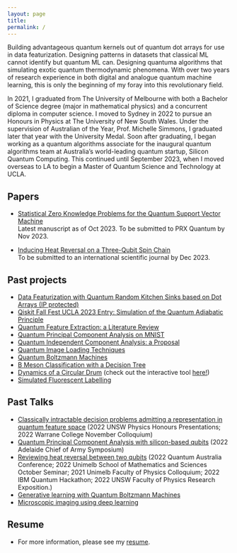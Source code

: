 ```yaml
---
layout: page
title: 
permalink: /
---
```


Building advantageous quantum kernels out of quantum dot arrays for use in data featurization. Designing patterns in datasets that classical ML cannot identify but quantum ML can. Designing quantuma algorithms that simulating exotic quantum thermodynamic phenomena. With over two years of research experience in both digital and analogue quantum machine learning, this is only the beginning of my foray into this revolutionary field.

In 2021, I graduated from The University of Melbourne with both a Bachelor of Science degree (major in mathematical physics) and a concurrent diploma in computer science. I moved to Sydney in 2022 to pursue an Honours in Physics at The University of New South Wales. Under the supervision of Australian of the Year, Prof. Michelle Simmons,  I graduated later that year with the University Medal. Soon after graduating, I began working as a quantum algorithms associate for the inaugural quantum algorithms team at Australia’s world-leading quantum startup, Silicon Quantum Computing. This continued until September 2023, when I moved overseas to LA to begin a Master of Quantum Science and Technology at UCLA. 


<!-- 
## Papers
- <a href="/docs/upcoming/SZK_for_QSVM.pdf" download>Statistical Zero Knowledge Problems for the Quantum Support Vector Machine</a> Latest manuscript as of Oct 2023. To be submitted to PRX Quantum by Nov 2023.)
- <a href="https://arxiv.org/abs/2205.09300" download>Inducing Heat Reversal on a Three-Qubit Spin Chain</a> (to be submitted to an international scientific journal)
 -->
## Papers
- [Statistical Zero Knowledge Problems for the Quantum Support Vector Machine](/docs/upcoming/SZK_for_QSVM.pdf)  
  Latest manuscript as of Oct 2023. To be submitted to PRX Quantum by Nov 2023.

- [Inducing Heat Reversal on a Three-Qubit Spin Chain](https://arxiv.org/abs/2205.09300)  
  To be submitted to an international scientific journal by Dec 2023. 

## Past projects
- <a href="/docs/pastwork/sonique.pdf" download>Data Featurization with Quantum Random Kitchen Sinks based on Dot Arrays (IP protected)</a>
- <a href="https://github.com/rsnegrin/Qiskit-Hackathon" download>Qiskit Fall Fest UCLA 2023 Entry: Simulation of the Quantum Adiabatic Principle</a>
- <a href="/docs/pastwork/LR.pdf" download>Quantum Feature Extraction: a Literature Review</a>
- <a href="https://github.com/Irnamosa/QuantumImage/blob/main/kernel/featuremap/qPCA.ipynb" download>Quantum Principal Component Analysis on MNIST</a>
- <a href="/docs/pastwork/qica.pdf" download>Quantum Independent Component Analysis: a Proposal</a>
- <a href="https://github.com/Irnamosa/QuantumImage/tree/main/image_loading" download>Quantum Image Loading Techniques</a>
- <a href="https://vrs.amsi.org.au/wp-content/uploads/sites/78/2021/01/naghdi_saleh_vrs-report.pdf" download>Quantum Boltzmann Machines</a>
- <a href="/docs/pastwork/bmeson.pdf" download>B Meson Classification with a Decision Tree</a> 
- <a href="/docs/pastwork/drum.pdf" download>Dynamics of a Circular Drum</a> (check out the interactive tool <a href="https://github.com/Irnamosa/DrumSim" download>here!</a>)
- <a href="/docs/pastwork/sfl.pdf" download>Simulated Fluorescent Labelling</a>

## Past Talks
- <a href="/docs/pasttalks/speedup.pptx" download>Classically intractable decision problems admitting a representation in quantum feature space</a> (2022 UNSW Physics Honours Presentations; 2022 Warrane College November Colloquium)
- <a href="/docs/pasttalks/QTC.pptx" download>Quantum Principal Component Analysis with silicon-based qubits</a> (2022 Adelaide Chief of Army Symposium)
- <a href="/docs/pasttalks/reversal.pptx" download>Reviewing heat reversal between two qubits</a> (2022 Quantum Australia Conference; 2022 Unimelb
  School of Mathematics and Sciences October Seminar; 2021 Unimelb
  Faculty of Physics Colloquium; 2022 IBM Quantum Hackathon; 2022
  UNSW Faculty of Physics Research Exposition.)
- <a href="/docs/pasttalks/qbm.pptx" download>Generative learning with Quantum Boltzmann Machines</a>
- <a href="/docs/pasttalks/sfl.pptx" download>Microscopic imaging using deep learning</a>

## Resume
- For more information, please see my <a href="/docs/upcoming/CV.pdf" download>resume</a>.